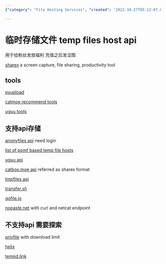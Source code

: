 ```yaml
---
{"category": "File Hosting Services", "created": "2022-10-27T05:12:07.000Z", "date": "2022-10-27 05:12:07", "description": "This article discusses temporary file hosting services like Anonyfiles, Pomf-based temp files, Uguu API, Catbox.Moe, TmpFiles, and Transfer.sh, which offer file storage for sharing purposes, fan rewards, and screenshot capturing. The article also highlights various supporting tools such as ShareX, PyUpload, Catmoe Recommend Tools, and Uguu Tools.", "modified": "2022-12-14T23:21:47.355Z", "tags": ["temporary_file_hosting", "anonyfiles", "pomf", "uguu_api", "catbox_moe", "tmpfiles", "transfer.sh"], "title": "临时存储文件 Temp Fiiles Host Api"}

---
```


# 临时存储文件 temp files host api

用于给粉丝发放福利 充值之后发涩图

[sharex](https://getsharex.com) a screen capture, file sharing, productivity tool

## tools

[pyupload](https://github.com/yukinotenshi/pyupload)

[catmoe recommend tools](https://catbox.moe/tools.php)

[uguu tools](https://www.uguu.se/tools.html)

## 支持api存储

[anonyfiles api](https://anonfiles.com/docs/api) need login

[list of pomf based temp file hosts](https://status.uguu.se/clones.html)

[uguu api](https://www.uguu.se/tools.html)

[catbox.moe api](https://catbox.moe/sharexcode.txt) referred as sharex format

[tmpfiles api](https://tmpfiles.org/api)

[transfer.sh](https://transfer.sh)

[gofile.io](https://gofile.io/welcome)

[nopaste.net](https://nopaste.net/curl) with curl and netcat endpoint

## 不支持api 需要探索

[privfile](https://privfile.com) with download limit

[helix](https://helix.xanceegor.dev)

[tempd.link](https://tempd.link/tos)
